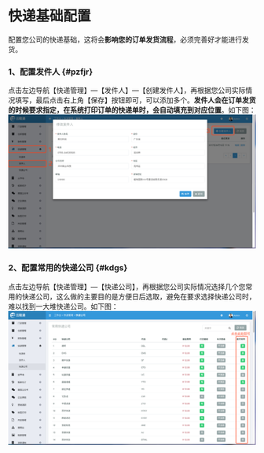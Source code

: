 # 快递基础配置

配置您公司的快递基础，这将会**影响您的订单发货流程**，必须完善好才能进行发货。

### 1、配置发件人 {#pzfjr}

点击左边导航【快递管理】—【发件人】—【创建发件人】，再根据您公司实际情况填写，最后点击右上角【保存】按钮即可，可以添加多个。**发件人会在订单发货的时候要求指定，在系统打印订单的快递单时，会自动填充到对应位置**。如下图：![](/assets/kdgl-fjr.png)

### 2、配置常用的快递公司 {#kdgs}

点击左边导航【快递管理】—【快递公司】，再根据您公司实际情况选择几个您常用的快递公司，这么做的主要目的是方便日后选取，避免在要求选择快递公司时，难以找到一大堆快递公司。如下图：![](/assets/kdgl-kdgs.png)

